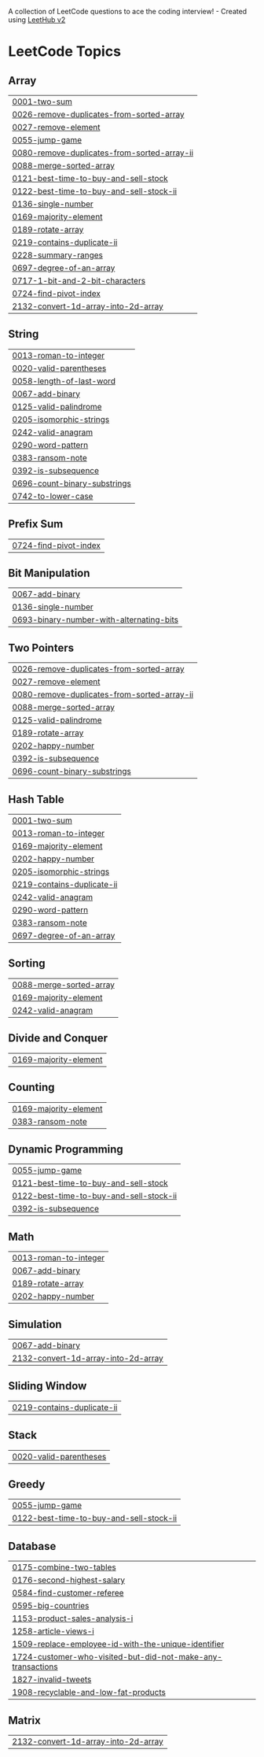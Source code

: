 A collection of LeetCode questions to ace the coding interview! - Created using [LeetHub v2](https://github.com/arunbhardwaj/LeetHub-2.0)
<!---LeetCode Topics Start-->
# LeetCode Topics
## Array
|  |
| ------- |
| [0001-two-sum](https://github.com/Jaswinmohan/CodeChallengesHub/tree/master/0001-two-sum) |
| [0026-remove-duplicates-from-sorted-array](https://github.com/Jaswinmohan/CodeChallengesHub/tree/master/0026-remove-duplicates-from-sorted-array) |
| [0027-remove-element](https://github.com/Jaswinmohan/CodeChallengesHub/tree/master/0027-remove-element) |
| [0055-jump-game](https://github.com/Jaswinmohan/CodeChallengesHub/tree/master/0055-jump-game) |
| [0080-remove-duplicates-from-sorted-array-ii](https://github.com/Jaswinmohan/CodeChallengesHub/tree/master/0080-remove-duplicates-from-sorted-array-ii) |
| [0088-merge-sorted-array](https://github.com/Jaswinmohan/CodeChallengesHub/tree/master/0088-merge-sorted-array) |
| [0121-best-time-to-buy-and-sell-stock](https://github.com/Jaswinmohan/CodeChallengesHub/tree/master/0121-best-time-to-buy-and-sell-stock) |
| [0122-best-time-to-buy-and-sell-stock-ii](https://github.com/Jaswinmohan/CodeChallengesHub/tree/master/0122-best-time-to-buy-and-sell-stock-ii) |
| [0136-single-number](https://github.com/Jaswinmohan/CodeChallengesHub/tree/master/0136-single-number) |
| [0169-majority-element](https://github.com/Jaswinmohan/CodeChallengesHub/tree/master/0169-majority-element) |
| [0189-rotate-array](https://github.com/Jaswinmohan/CodeChallengesHub/tree/master/0189-rotate-array) |
| [0219-contains-duplicate-ii](https://github.com/Jaswinmohan/CodeChallengesHub/tree/master/0219-contains-duplicate-ii) |
| [0228-summary-ranges](https://github.com/Jaswinmohan/CodeChallengesHub/tree/master/0228-summary-ranges) |
| [0697-degree-of-an-array](https://github.com/Jaswinmohan/CodeChallengesHub/tree/master/0697-degree-of-an-array) |
| [0717-1-bit-and-2-bit-characters](https://github.com/Jaswinmohan/CodeChallengesHub/tree/master/0717-1-bit-and-2-bit-characters) |
| [0724-find-pivot-index](https://github.com/Jaswinmohan/CodeChallengesHub/tree/master/0724-find-pivot-index) |
| [2132-convert-1d-array-into-2d-array](https://github.com/Jaswinmohan/CodeChallengesHub/tree/master/2132-convert-1d-array-into-2d-array) |
## String
|  |
| ------- |
| [0013-roman-to-integer](https://github.com/Jaswinmohan/CodeChallengesHub/tree/master/0013-roman-to-integer) |
| [0020-valid-parentheses](https://github.com/Jaswinmohan/CodeChallengesHub/tree/master/0020-valid-parentheses) |
| [0058-length-of-last-word](https://github.com/Jaswinmohan/CodeChallengesHub/tree/master/0058-length-of-last-word) |
| [0067-add-binary](https://github.com/Jaswinmohan/CodeChallengesHub/tree/master/0067-add-binary) |
| [0125-valid-palindrome](https://github.com/Jaswinmohan/CodeChallengesHub/tree/master/0125-valid-palindrome) |
| [0205-isomorphic-strings](https://github.com/Jaswinmohan/CodeChallengesHub/tree/master/0205-isomorphic-strings) |
| [0242-valid-anagram](https://github.com/Jaswinmohan/CodeChallengesHub/tree/master/0242-valid-anagram) |
| [0290-word-pattern](https://github.com/Jaswinmohan/CodeChallengesHub/tree/master/0290-word-pattern) |
| [0383-ransom-note](https://github.com/Jaswinmohan/CodeChallengesHub/tree/master/0383-ransom-note) |
| [0392-is-subsequence](https://github.com/Jaswinmohan/CodeChallengesHub/tree/master/0392-is-subsequence) |
| [0696-count-binary-substrings](https://github.com/Jaswinmohan/CodeChallengesHub/tree/master/0696-count-binary-substrings) |
| [0742-to-lower-case](https://github.com/Jaswinmohan/CodeChallengesHub/tree/master/0742-to-lower-case) |
## Prefix Sum
|  |
| ------- |
| [0724-find-pivot-index](https://github.com/Jaswinmohan/CodeChallengesHub/tree/master/0724-find-pivot-index) |
## Bit Manipulation
|  |
| ------- |
| [0067-add-binary](https://github.com/Jaswinmohan/CodeChallengesHub/tree/master/0067-add-binary) |
| [0136-single-number](https://github.com/Jaswinmohan/CodeChallengesHub/tree/master/0136-single-number) |
| [0693-binary-number-with-alternating-bits](https://github.com/Jaswinmohan/CodeChallengesHub/tree/master/0693-binary-number-with-alternating-bits) |
## Two Pointers
|  |
| ------- |
| [0026-remove-duplicates-from-sorted-array](https://github.com/Jaswinmohan/CodeChallengesHub/tree/master/0026-remove-duplicates-from-sorted-array) |
| [0027-remove-element](https://github.com/Jaswinmohan/CodeChallengesHub/tree/master/0027-remove-element) |
| [0080-remove-duplicates-from-sorted-array-ii](https://github.com/Jaswinmohan/CodeChallengesHub/tree/master/0080-remove-duplicates-from-sorted-array-ii) |
| [0088-merge-sorted-array](https://github.com/Jaswinmohan/CodeChallengesHub/tree/master/0088-merge-sorted-array) |
| [0125-valid-palindrome](https://github.com/Jaswinmohan/CodeChallengesHub/tree/master/0125-valid-palindrome) |
| [0189-rotate-array](https://github.com/Jaswinmohan/CodeChallengesHub/tree/master/0189-rotate-array) |
| [0202-happy-number](https://github.com/Jaswinmohan/CodeChallengesHub/tree/master/0202-happy-number) |
| [0392-is-subsequence](https://github.com/Jaswinmohan/CodeChallengesHub/tree/master/0392-is-subsequence) |
| [0696-count-binary-substrings](https://github.com/Jaswinmohan/CodeChallengesHub/tree/master/0696-count-binary-substrings) |
## Hash Table
|  |
| ------- |
| [0001-two-sum](https://github.com/Jaswinmohan/CodeChallengesHub/tree/master/0001-two-sum) |
| [0013-roman-to-integer](https://github.com/Jaswinmohan/CodeChallengesHub/tree/master/0013-roman-to-integer) |
| [0169-majority-element](https://github.com/Jaswinmohan/CodeChallengesHub/tree/master/0169-majority-element) |
| [0202-happy-number](https://github.com/Jaswinmohan/CodeChallengesHub/tree/master/0202-happy-number) |
| [0205-isomorphic-strings](https://github.com/Jaswinmohan/CodeChallengesHub/tree/master/0205-isomorphic-strings) |
| [0219-contains-duplicate-ii](https://github.com/Jaswinmohan/CodeChallengesHub/tree/master/0219-contains-duplicate-ii) |
| [0242-valid-anagram](https://github.com/Jaswinmohan/CodeChallengesHub/tree/master/0242-valid-anagram) |
| [0290-word-pattern](https://github.com/Jaswinmohan/CodeChallengesHub/tree/master/0290-word-pattern) |
| [0383-ransom-note](https://github.com/Jaswinmohan/CodeChallengesHub/tree/master/0383-ransom-note) |
| [0697-degree-of-an-array](https://github.com/Jaswinmohan/CodeChallengesHub/tree/master/0697-degree-of-an-array) |
## Sorting
|  |
| ------- |
| [0088-merge-sorted-array](https://github.com/Jaswinmohan/CodeChallengesHub/tree/master/0088-merge-sorted-array) |
| [0169-majority-element](https://github.com/Jaswinmohan/CodeChallengesHub/tree/master/0169-majority-element) |
| [0242-valid-anagram](https://github.com/Jaswinmohan/CodeChallengesHub/tree/master/0242-valid-anagram) |
## Divide and Conquer
|  |
| ------- |
| [0169-majority-element](https://github.com/Jaswinmohan/CodeChallengesHub/tree/master/0169-majority-element) |
## Counting
|  |
| ------- |
| [0169-majority-element](https://github.com/Jaswinmohan/CodeChallengesHub/tree/master/0169-majority-element) |
| [0383-ransom-note](https://github.com/Jaswinmohan/CodeChallengesHub/tree/master/0383-ransom-note) |
## Dynamic Programming
|  |
| ------- |
| [0055-jump-game](https://github.com/Jaswinmohan/CodeChallengesHub/tree/master/0055-jump-game) |
| [0121-best-time-to-buy-and-sell-stock](https://github.com/Jaswinmohan/CodeChallengesHub/tree/master/0121-best-time-to-buy-and-sell-stock) |
| [0122-best-time-to-buy-and-sell-stock-ii](https://github.com/Jaswinmohan/CodeChallengesHub/tree/master/0122-best-time-to-buy-and-sell-stock-ii) |
| [0392-is-subsequence](https://github.com/Jaswinmohan/CodeChallengesHub/tree/master/0392-is-subsequence) |
## Math
|  |
| ------- |
| [0013-roman-to-integer](https://github.com/Jaswinmohan/CodeChallengesHub/tree/master/0013-roman-to-integer) |
| [0067-add-binary](https://github.com/Jaswinmohan/CodeChallengesHub/tree/master/0067-add-binary) |
| [0189-rotate-array](https://github.com/Jaswinmohan/CodeChallengesHub/tree/master/0189-rotate-array) |
| [0202-happy-number](https://github.com/Jaswinmohan/CodeChallengesHub/tree/master/0202-happy-number) |
## Simulation
|  |
| ------- |
| [0067-add-binary](https://github.com/Jaswinmohan/CodeChallengesHub/tree/master/0067-add-binary) |
| [2132-convert-1d-array-into-2d-array](https://github.com/Jaswinmohan/CodeChallengesHub/tree/master/2132-convert-1d-array-into-2d-array) |
## Sliding Window
|  |
| ------- |
| [0219-contains-duplicate-ii](https://github.com/Jaswinmohan/CodeChallengesHub/tree/master/0219-contains-duplicate-ii) |
## Stack
|  |
| ------- |
| [0020-valid-parentheses](https://github.com/Jaswinmohan/CodeChallengesHub/tree/master/0020-valid-parentheses) |
## Greedy
|  |
| ------- |
| [0055-jump-game](https://github.com/Jaswinmohan/CodeChallengesHub/tree/master/0055-jump-game) |
| [0122-best-time-to-buy-and-sell-stock-ii](https://github.com/Jaswinmohan/CodeChallengesHub/tree/master/0122-best-time-to-buy-and-sell-stock-ii) |
## Database
|  |
| ------- |
| [0175-combine-two-tables](https://github.com/Jaswinmohan/CodeChallengesHub/tree/master/0175-combine-two-tables) |
| [0176-second-highest-salary](https://github.com/Jaswinmohan/CodeChallengesHub/tree/master/0176-second-highest-salary) |
| [0584-find-customer-referee](https://github.com/Jaswinmohan/CodeChallengesHub/tree/master/0584-find-customer-referee) |
| [0595-big-countries](https://github.com/Jaswinmohan/CodeChallengesHub/tree/master/0595-big-countries) |
| [1153-product-sales-analysis-i](https://github.com/Jaswinmohan/CodeChallengesHub/tree/master/1153-product-sales-analysis-i) |
| [1258-article-views-i](https://github.com/Jaswinmohan/CodeChallengesHub/tree/master/1258-article-views-i) |
| [1509-replace-employee-id-with-the-unique-identifier](https://github.com/Jaswinmohan/CodeChallengesHub/tree/master/1509-replace-employee-id-with-the-unique-identifier) |
| [1724-customer-who-visited-but-did-not-make-any-transactions](https://github.com/Jaswinmohan/CodeChallengesHub/tree/master/1724-customer-who-visited-but-did-not-make-any-transactions) |
| [1827-invalid-tweets](https://github.com/Jaswinmohan/CodeChallengesHub/tree/master/1827-invalid-tweets) |
| [1908-recyclable-and-low-fat-products](https://github.com/Jaswinmohan/CodeChallengesHub/tree/master/1908-recyclable-and-low-fat-products) |
## Matrix
|  |
| ------- |
| [2132-convert-1d-array-into-2d-array](https://github.com/Jaswinmohan/CodeChallengesHub/tree/master/2132-convert-1d-array-into-2d-array) |
<!---LeetCode Topics End-->